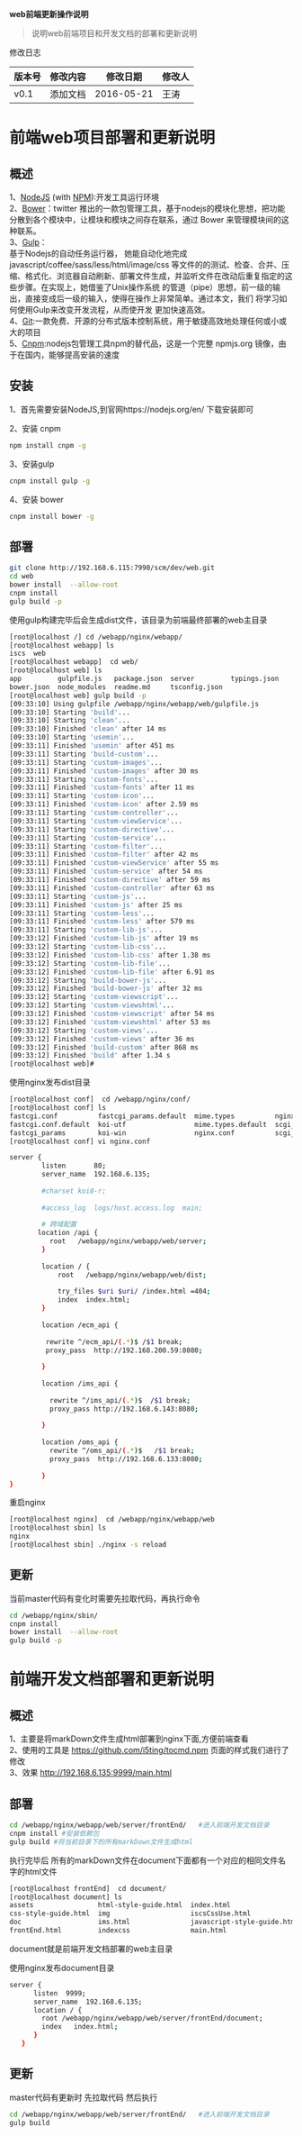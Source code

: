 **web前端更新操作说明**

>说明web前端项目和开发文档的部署和更新说明


修改日志
  
|版本号|修改内容|修改日期|修改人|
|---|----|----|---|
|v0.1|添加文档|2016-05-21|王涛|

# 前端web项目部署和更新说明

## 概述

1、[NodeJS](http://nodejs.org/) (with [NPM](https://www.npmjs.org/)):开发工具运行环境  
2、[Bower](http://bower.io)：twitter 推出的一款包管理工具，基于nodejs的模块化思想，把功能分散到各个模块中，让模块和模块之间存在联系，通过 Bower 来管理模块间的这种联系。  
3、[Gulp](http://gulpjs.com)：  
基于Nodejs的自动任务运行器， 她能自动化地完成 javascript/coffee/sass/less/html/image/css 等文件的的测试、检查、合并、压缩、格式化、浏览器自动刷新、部署文件生成，并监听文件在改动后重复指定的这些步骤。在实现上，她借鉴了Unix操作系统 的管道（pipe）思想，前一级的输出，直接变成后一级的输入，使得在操作上非常简单。通过本文，我们 将学习如何使用Gulp来改变开发流程，从而使开发 更加快速高效。    
4、[Git](https://git-scm.com/download/):一款免费、开源的分布式版本控制系统，用于敏捷高效地处理任何或小或大的项目  
5、[Cnpm](http://npm.taobao.org/):nodejs包管理工具npm的替代品，这是一个完整 npmjs.org 镜像，由于在国内，能够提高安装的速度  

## 安装

1、首先需要安装NodeJS,到官网https://nodejs.org/en/ 下载安装即可  

2、安装 cnpm

```  bash
npm install cnpm -g 

``` 

3、安装gulp

``` bash
cnpm install gulp -g

```

4、安装 bower

``` bash
cnpm install bower -g

```

## 部署

``` bash
git clone http://192.168.6.115:7990/scm/dev/web.git
cd web
bower install  --allow-root
cnpm install
gulp build -p

```

使用gulp构建完毕后会生成dist文件，该目录为前端最终部署的web主目录

``` bash
[root@localhost /] cd /webapp/nginx/webapp/
[root@localhost webapp] ls
iscs  web
[root@localhost webapp]  cd web/
[root@localhost web] ls
app         gulpfile.js   package.json  server         typings.json
bower.json  node_modules  readme.md     tsconfig.json
[root@localhost web] gulp build -p
[09:33:10] Using gulpfile /webapp/nginx/webapp/web/gulpfile.js
[09:33:10] Starting 'build'...
[09:33:10] Starting 'clean'...
[09:33:10] Finished 'clean' after 14 ms
[09:33:10] Starting 'usemin'...
[09:33:11] Finished 'usemin' after 451 ms
[09:33:11] Starting 'build-custom'...
[09:33:11] Starting 'custom-images'...
[09:33:11] Finished 'custom-images' after 30 ms
[09:33:11] Starting 'custom-fonts'...
[09:33:11] Finished 'custom-fonts' after 11 ms
[09:33:11] Starting 'custom-icon'...
[09:33:11] Finished 'custom-icon' after 2.59 ms
[09:33:11] Starting 'custom-controller'...
[09:33:11] Starting 'custom-viewService'...
[09:33:11] Starting 'custom-directive'...
[09:33:11] Starting 'custom-service'...
[09:33:11] Starting 'custom-filter'...
[09:33:11] Finished 'custom-filter' after 42 ms
[09:33:11] Finished 'custom-viewService' after 55 ms
[09:33:11] Finished 'custom-service' after 54 ms
[09:33:11] Finished 'custom-directive' after 59 ms
[09:33:11] Finished 'custom-controller' after 63 ms
[09:33:11] Starting 'custom-js'...
[09:33:11] Finished 'custom-js' after 25 ms
[09:33:11] Starting 'custom-less'...
[09:33:11] Finished 'custom-less' after 579 ms
[09:33:11] Starting 'custom-lib-js'...
[09:33:12] Finished 'custom-lib-js' after 19 ms
[09:33:12] Starting 'custom-lib-css'...
[09:33:12] Finished 'custom-lib-css' after 1.38 ms
[09:33:12] Starting 'custom-lib-file'...
[09:33:12] Finished 'custom-lib-file' after 6.91 ms
[09:33:12] Starting 'build-bower-js'...
[09:33:12] Finished 'build-bower-js' after 32 ms
[09:33:12] Starting 'custom-viewscript'...
[09:33:12] Starting 'custom-viewshtml'...
[09:33:12] Finished 'custom-viewscript' after 54 ms
[09:33:12] Finished 'custom-viewshtml' after 53 ms
[09:33:12] Starting 'custom-views'...
[09:33:12] Finished 'custom-views' after 36 ms
[09:33:12] Finished 'build-custom' after 868 ms
[09:33:12] Finished 'build' after 1.34 s
[root@localhost web]#

```

使用nginx发布dist目录

``` bash
[root@localhost conf]  cd /webapp/nginx/conf/
[root@localhost conf] ls
fastcgi.conf          fastcgi_params.default  mime.types          nginx.conf.default   uwsgi_params
fastcgi.conf.default  koi-utf                 mime.types.default  scgi_params          uwsgi_params.default
fastcgi_params        koi-win                 nginx.conf          scgi_params.default  win-utf
[root@localhost conf] vi nginx.conf

```

``` bash
server {
        listen       80;
        server_name  192.168.6.135;
 
        #charset koi8-r;
 
        #access_log  logs/host.access.log  main;
         
        # 跨域配置
       location /api {
          root   /webapp/nginx/webapp/web/server;
        }
 
        location / {
            root   /webapp/nginx/webapp/web/dist;
 
            try_files $uri $uri/ /index.html =404;
            index  index.html;
        }
 
        location /ecm_api {
 
         rewrite ^/ecm_api/(.*)$ /$1 break;
         proxy_pass  http://192.168.200.59:8080;
 
        }
 
        location /ims_api {
 
          rewrite ^/ims_api/(.*)$  /$1 break;
          proxy_pass http://192.168.6.143:8080;
 
        }
 
        location /oms_api {
          rewrite ^/oms_api/(.*)$   /$1 break;
          proxy_pass  http://192.168.6.133:8080;
 
        }
}

```

重启nginx

``` bash
[root@localhost nginx]  cd /webapp/nginx/webapp/web
[root@localhost sbin] ls
nginx
[root@localhost sbin] ./nginx -s reload

```

## 更新

当前master代码有变化时需要先拉取代码，再执行命令

``` bash
cd /webapp/nginx/sbin/
cnpm install
bower install  --allow-root
gulp build -p

```

# 前端开发文档部署和更新说明

## 概述

1、主要是将markDown文件生成html部署到nginx下面,方便前端查看  
2、使用的工具是 https://github.com/i5ting/tocmd.npm 页面的样式我们进行了修改  
3、效果 http://192.168.6.135:9999/main.html

## 部署

``` bash
cd /webapp/nginx/webapp/web/server/frontEnd/   #进入前端开发文档目录
cnpm install #安装依赖包
gulp build #将当前目录下的所有markDown文件生成html

```

执行完毕后 所有的markDown文件在document下面都有一个对应的相同文件名字的html文件

``` bash
[root@localhost frontEnd]  cd document/
[root@localhost document] ls
assets                html-style-guide.html  index.html                   oms.html            useMarkdown.html
css-style-guide.html  img                    iscsCssUse.html              printTemplate.html
doc                   ims.html               javascript-style-guide.html  toc
frontEnd.html         indexcss               main.html                    toc_conf.js

```

document就是前端开发文档部署的web主目录

使用nginx发布document目录

``` bash
server {
      listen  9999;
      server_name  192.168.6.135;
      location / {
        root /webapp/nginx/webapp/web/server/frontEnd/document;
        index   index.html;
      }
   }

```

## 更新

master代码有更新时 先拉取代码 然后执行

``` bash
cd /webapp/nginx/webapp/web/server/frontEnd/   #进入前端开发文档目录
gulp build

```